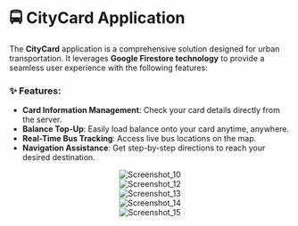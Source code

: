 # 🚍 CityCard Application

The **CityCard** application is a comprehensive solution designed for urban transportation. It leverages **Google Firestore technology** to provide a seamless user experience with the following features:

### ✨ Features:
- **Card Information Management**: Check your card details directly from the server.
- **Balance Top-Up**: Easily load balance onto your card anytime, anywhere.
- **Real-Time Bus Tracking**: Access live bus locations on the map.
- **Navigation Assistance**: Get step-by-step directions to reach your desired destination.

<div align="center">
    <img src="https://github.com/user-attachments/assets/3b14e132-12f8-481f-abb2-ff0ff28083ef" alt="Screenshot_10"> </div>

<div align="center">
    <img src="https://github.com/user-attachments/assets/fd313d29-c65c-4dc3-8c1f-2d8cc55054f7" alt="Screenshot_12"> </div>

<div align="center">
    <img src="https://github.com/user-attachments/assets/90bebcbf-9535-40d9-aaac-bb7e4280e344" alt="Screenshot_13"> </div>

<div align="center">
    <img src="https://github.com/user-attachments/assets/8f843b26-2d69-4f2e-ad84-f4bf7e6046c3" alt="Screenshot_14"> </div>

<div align="center">
    <img src="https://github.com/user-attachments/assets/b1c7280f-e231-424b-9cb1-973e0e0f6437" alt="Screenshot_15"> </div>

